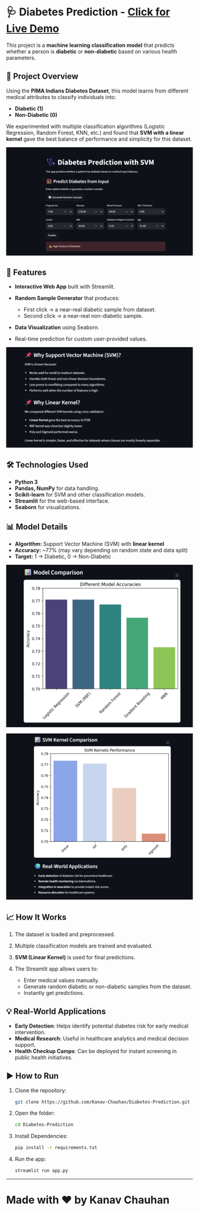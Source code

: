 # 🩺 Diabetes Prediction - [Click for Live Demo](https://kanav-diabetes-prediction.streamlit.app/)

This project is a **machine learning classification model** that predicts whether a person is **diabetic** or **non-diabetic** based on various health parameters.

## 📌 Project Overview

Using the **PIMA Indians Diabetes Dataset**, this model learns from different medical attributes to classify individuals into:

* **Diabetic (1)**
* **Non-Diabetic (0)**

We experimented with multiple classification algorithms (Logistic Regression, Random Forest, KNN, etc.) and found that **SVM with a linear kernel** gave the best balance of performance and simplicity for this dataset.

![Prediction](static/1.png)

## 🚀 Features

* **Interactive Web App** built with Streamlit.
* **Random Sample Generator** that produces:

  * First click → a near-real diabetic sample from dataset.
  * Second click → a near-real non-diabetic sample.
* **Data Visualization** using Seaborn.
* Real-time prediction for custom user-provided values.

![Prediction](static/2.png)

## 🛠 Technologies Used

* **Python 3**
* **Pandas, NumPy** for data handling.
* **Scikit-learn** for SVM and other classification models.
* **Streamlit** for the web-based interface.
* **Seaborn** for visualizations.

## 📊 Model Details

* **Algorithm:** Support Vector Machine (SVM) with **linear kernel**
* **Accuracy:** \~77% (may vary depending on random state and data split)
* **Target:** 1 → Diabetic, 0 → Non-Diabetic

![Prediction](static/3.png)

![Prediction](static/4.png)

## 📈 How It Works

1. The dataset is loaded and preprocessed.
2. Multiple classification models are trained and evaluated.
3. **SVM (Linear Kernel)** is used for final predictions.
4. The Streamlit app allows users to:

   * Enter medical values manually.
   * Generate random diabetic or non-diabetic samples from the dataset.
   * Instantly get predictions.

## 💡 Real-World Applications

* **Early Detection**: Helps identify potential diabetes risk for early medical intervention.
* **Medical Research**: Useful in healthcare analytics and medical decision support.
* **Health Checkup Camps**: Can be deployed for instant screening in public health initiatives.

## ▶️ How to Run

1. Clone the repository:

   ```bash
   git clone https://github.com/Kanav-Chauhan/Diabetes-Prediction.git
   ```
2. Open the folder:

   ```bash
   cd Diabetes-Prediction
   ```
3. Install Dependencies:

   ```bash
   pip install -r requirements.txt
   ```
4. Run the app:

   ```bash
   streamlit run app.py
   ```

---

# Made with ❤️ by Kanav Chauhan
